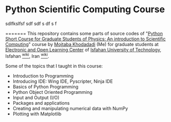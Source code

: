 Python Scientific Computing Course
====================================================================================================
sdlfkslfsf
sdf
sdf
s
df
s
f

=======
This repository contains some parts of source codes of "[Python Short Course for Graduate Students of Physics: An introduction to Scientific Computing](http://mojtabakhodadadi.physics.iut.ac.ir/content/teacher-python-short-course-graduate-students-physics)" course by [Mojtaba Khodadadi](http://mojtabakhodadadi.physics.iut.ac.ir) (Me) for graduate students at [Electronic and Open Learning Center](http://eeoec.iut.ac.ir/) of [Isfahan University of Technology](http://www.iut.ac.ir/en/), Isfahan <a href="http://en.wikipedia.org/wiki/Isfahan"><sup>wiki</sup></a>, Iran <a href="http://en.wikipedia.org/wiki/Iran"><sup>wiki</sup></a>.


Some of the topics that I taught in this course:
* Introduction to Programming
* Introducing IDE: Wing IDE, Pyscripter, Ninja IDE
* Basics of Python Programming
* Python Object Oriented Programming
* Input and Output (I/O)
* Packages and applications
* Creating and manipulating numerical data with NumPy
* Plotting with Matplotlib
